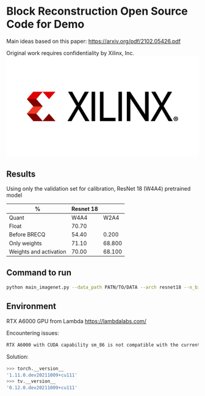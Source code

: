 # Block Reconstruction Open Source Code for Demo
Main ideas based on this paper: https://arxiv.org/pdf/2102.05426.pdf

Original work requires confidentiality by Xilinx, Inc.
![alt text](https://github.com/Mikezhang97/BRECQ/blob/main/Pictures/xilinx-logo-full-color_(1).jpeg)

## Results

Using only the validation set for calibration, ResNet 18 (W4A4) pretrained model


|          %             | Resnet 18  |        |
|------------------------|------------|--------|
| Quant                  | W4A4       | W2A4   |
| Float                  |      70.70 |        |
| Before BRECQ           | 54.40      | 0.200  |
| Only weights           | 71.10      | 68.800 |
| Weights and activation | 70.00      | 68.100 |


## Command to run

```bash
python main_imagenet.py --data_path PATN/TO/DATA --arch resnet18 --n_bits_w 4 --channel_wise --n_bits_a 4 --act_quant --test_before_calibration
```
## Environment

RTX A6000 GPU from Lambda https://lambdalabs.com/

Encountering issues: 
```bash
RTX A6000 with CUDA capability sm_86 is not compatible with the current PyTorch installation.
```
Solution:
```bash
>>> torch.__version__
'1.11.0.dev20211009+cu111'
>>> tv.__version__
'0.12.0.dev20211009+cu111'
```